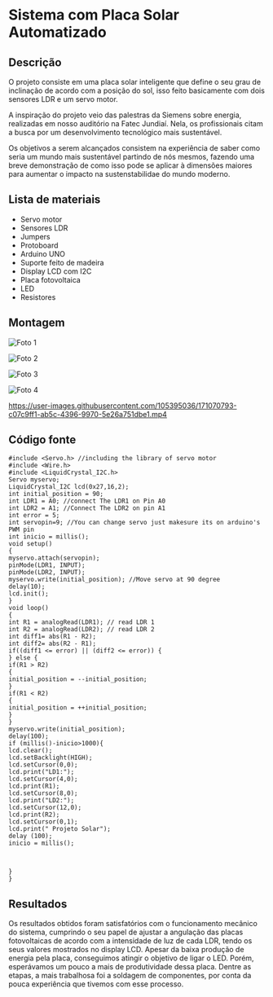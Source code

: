 # Sistema com Placa Solar Automatizado #


## Descrição ##

O projeto consiste em uma placa solar inteligente que define o seu grau de inclinação de acordo com a posição do sol, isso feito basicamente com dois sensores LDR e um servo motor. 

A inspiração do projeto veio das palestras da Siemens sobre energia, realizadas em nosso auditório na Fatec Jundiaí. Nela, os profissionais citam a busca por um desenvolvimento tecnológico mais sustentável. 

Os objetivos a serem alcançados consistem na experiência de saber como seria um mundo mais sustentável partindo de nós mesmos, fazendo uma breve demonstração de como isso pode se aplicar à dimensões maiores para aumentar o impacto na sustenstabilidae do mundo moderno. 



## Lista de materiais ##

+ Servo motor 
+ Sensores LDR
+ Jumpers 
+ Protoboard 
+ Arduino UNO
+ Suporte feito de madeira
+ Display LCD com I2C
+ Placa fotovoltaica 
+ LED
+ Resistores 
 



## Montagem ##
![Foto 1](https://user-images.githubusercontent.com/105395036/170888481-ff1f949a-7027-4eb0-9bad-088e10c7b615.jpeg)

![Foto 2](https://user-images.githubusercontent.com/105395036/170888521-dce0ca3f-b25a-4c9e-8651-1671f1ca8488.jpeg)

![Foto 3](https://user-images.githubusercontent.com/105395036/170888573-86543188-6bb5-4db7-9369-93824cb955f2.jpeg)

![Foto 4](https://user-images.githubusercontent.com/105395036/170888597-5c2b3b23-5c77-433c-a397-3deaaf0579b2.jpeg)




https://user-images.githubusercontent.com/105395036/171070793-c07c9ff1-ab5c-4396-9970-5e26a751dbe1.mp4




## Código fonte ##

``` 
#include <Servo.h> //including the library of servo motor
#include <Wire.h>
#include <LiquidCrystal_I2C.h>
Servo myservo;
LiquidCrystal_I2C lcd(0x27,16,2);
int initial_position = 90;
int LDR1 = A0; //connect The LDR1 on Pin A0
int LDR2 = A1; //Connect The LDR2 on pin A1
int error = 5;
int servopin=9; //You can change servo just makesure its on arduino's PWM pin
int inicio = millis();
void setup()
{
myservo.attach(servopin);
pinMode(LDR1, INPUT);
pinMode(LDR2, INPUT);
myservo.write(initial_position); //Move servo at 90 degree
delay(10);
lcd.init();
}
void loop()
{
int R1 = analogRead(LDR1); // read LDR 1
int R2 = analogRead(LDR2); // read LDR 2
int diff1= abs(R1 - R2);
int diff2= abs(R2 - R1);
if((diff1 <= error) || (diff2 <= error)) {
} else {
if(R1 > R2)
{
initial_position = --initial_position;
}
if(R1 < R2)
{
initial_position = ++initial_position;
}
}
myservo.write(initial_position);
delay(100);
if (millis()-inicio>1000){
lcd.clear();
lcd.setBacklight(HIGH);
lcd.setCursor(0,0);
lcd.print("LD1:");
lcd.setCursor(4,0);
lcd.print(R1);
lcd.setCursor(8,0);
lcd.print("LD2:");
lcd.setCursor(12,0);
lcd.print(R2);
lcd.setCursor(0,1);
lcd.print(" Projeto Solar");
delay (100);
inicio = millis();



}
} 
```

## Resultados ##

Os resultados obtidos foram satisfatórios com o funcionamento mecânico do sistema, cumprindo o seu papel de ajustar a angulação das placas fotovoltaicas de acordo com a intensidade de luz de cada LDR, tendo os seus valores mostrados no display LCD. 
Apesar da baixa produção de energia pela placa, conseguimos atingir o objetivo de ligar o LED. Porém, esperávamos um pouco a mais de produtividade dessa placa.
Dentre as etapas, a mais trabalhosa foi a soldagem de componentes, por conta da pouca experiência que tivemos com esse processo. 





